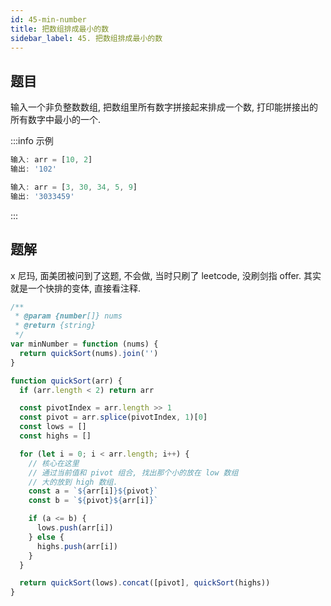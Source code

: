 ```yaml
---
id: 45-min-number
title: 把数组排成最小的数
sidebar_label: 45. 把数组排成最小的数
---
```


## 题目

输入一个非负整数数组, 把数组里所有数字拼接起来排成一个数, 打印能拼接出的所有数字中最小的一个.

:::info 示例

```ts
输入: arr = [10, 2]
输出: '102'
```

```ts
输入: arr = [3, 30, 34, 5, 9]
输出: '3033459'
```

:::

## 题解

x 尼玛, 面美团被问到了这题, 不会做, 当时只刷了 leetcode, 没刷剑指 offer. 其实就是一个快排的变体, 直接看注释.

```ts
/**
 * @param {number[]} nums
 * @return {string}
 */
var minNumber = function (nums) {
  return quickSort(nums).join('')
}

function quickSort(arr) {
  if (arr.length < 2) return arr

  const pivotIndex = arr.length >> 1
  const pivot = arr.splice(pivotIndex, 1)[0]
  const lows = []
  const highs = []

  for (let i = 0; i < arr.length; i++) {
    // 核心在这里
    // 通过当前值和 pivot 组合, 找出那个小的放在 low 数组
    // 大的放到 high 数组.
    const a = `${arr[i]}${pivot}`
    const b = `${pivot}${arr[i]}`

    if (a <= b) {
      lows.push(arr[i])
    } else {
      highs.push(arr[i])
    }
  }

  return quickSort(lows).concat([pivot], quickSort(highs))
}
```

